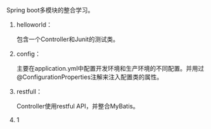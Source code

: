 Spring boot多模块的整合学习。

1.  helloworld：

    包含一个Controller和Junit的测试类。

2.  config：

    主要在application.yml中配置开发环境和生产环境的不同配置。并用过@ConfigurationProperties注解来注入配置类的属性。

3.  restfull：

    Controller使用restful API，并整合MyBatis。

4.  1
